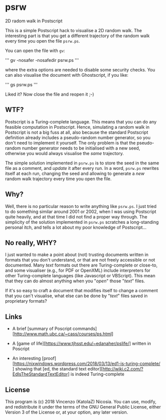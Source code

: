 # psrw
2D radom walk in Postscript

This is a simple Postscript hack to visualise a 2D random walk. The
interesting part is that you get a different trajectory of the random
walk every time you open the file `psrw.ps`.

You can open the file with `gv`:

'''
gv -nosafer -nosafedir psrw.ps
'''

where the extra options are needed to disable some security checks. You
can also visualise the document with Ghostscript, if you like:

'''
gs psrw.ps
'''

Liked it? Now close the file and reopen it ;-)

## WTF?

Postscript is a Turing-complete language. This means that you can do any
feasible computation in Postscript. Hence, simulating a random walk in
Postscript is not a big fuss at all, also because the standard
Postscript definition already includes a pseudo-random number generator,
so you don't need to implement it yourself. The only problem is that the
pseudo-random number generator needs to be initialised with a new seed,
otherwise you would always visualise the _same_ trajectory.   

The simple solution implemented in `psrw.ps` is to store the seed in the
same file as a comment, and _update_ it after every run.  In a word,
`psrw.ps` rewrites itself at each run, changing the seed and allowing to
generate a _new_ random walk trajectory every time you open the file. 

## Why?

Well, there is no particular reason to write anything like `psrw.ps`. I
just tried to do something similar around 2001 or 2002, when I was using
Postscript quite heavily, and at that time I did not find a proper way
through.  The simplicity of the solution implemented in `psrw.ps`
scratches a long-standing personal itch, and tells a lot about my poor
knowledge of Postscript...

## No really, WHY?

I just wanted to make a point about (not) trusting documents written in
formats that you don't understand, or that are not freely accessible or
not documented.  Many _text_ formats out there are Turing-complete or
close-to, and some visualiser (e.g., for PDF or OpenXML) include
interpreters for other Turing-complete languages (like Javascript or
VBScript). This mean that they can do almost anything when you "_open_"
those "_text_" files. 

If it's so easy to craft a document that modifies itself to change a
comment that you can't visualise, what else can be done by "_text_"
files saved in proprietary formats?

## Links

- A brief [summary of Poscript
  commands][http://www.math.ubc.ca/~cass/courses/ps.html]

- A [game of life][https://www.tjhsst.edu/~edanaher/pslife/] written in
Poscript

- An interesting 
  [proof][https://nixwindows.wordpress.com/2018/03/13/ed1-is-turing-complete/ 
] showing that [ed, the standard text
  editor][http://wiki.c2.com/?EdIsTheStandardTextEditor] is indeed
Turing-complete 

## License

This program is (c) 2018 Vincenzo (KatolaZ) Nicosia. You can use,
modify, and redistribute it under the terms of the GNU General Public
License, either Version 3 of the License or, at your option, any later
version.

